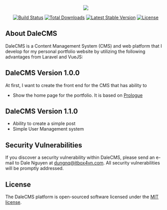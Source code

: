 <p align="center"><img src="https://laravel.com/assets/img/components/logo-laravel.svg"></p>

<p align="center">
<a href="https://travis-ci.org/laravel/framework"><img src="https://travis-ci.org/laravel/framework.svg" alt="Build Status"></a>
<a href="https://packagist.org/packages/laravel/framework"><img src="https://poser.pugx.org/laravel/framework/d/total.svg" alt="Total Downloads"></a>
<a href="https://packagist.org/packages/laravel/framework"><img src="https://poser.pugx.org/laravel/framework/v/stable.svg" alt="Latest Stable Version"></a>
<a href="https://packagist.org/packages/laravel/framework"><img src="https://poser.pugx.org/laravel/framework/license.svg" alt="License"></a>
</p>

## About DaleCMS

DaleCMS is a Content Management System (CMS) and web platform that I develop for my personal portfolio website by utilizing the following advantages from Laravel and VueJS:

## DaleCMS Version 1.0.0

At first, I want to create the front end for the CMS that has ability to

* Show the home page for the portfolio. It is based on [Prologue](https://html5up.net/prologue)

## DaleCMS Version 1.1.0

* Ability to create a simple post
* Simple User Management system

## Security Vulnerabilities

If you discover a security vulnerability within DaleCMS, please send an e-mail to Dale Nguyen at dungnq@itbox4vn.com. All security vulnerabilities will be promptly addressed.

## License

The DaleCMS platform is open-sourced software licensed under the [MIT license](http://opensource.org/licenses/MIT).
